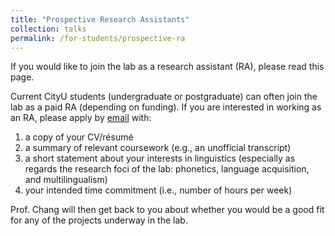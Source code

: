 ```yaml
---
title: "Prospective Research Assistants"
collection: talks
permalink: /for-students/prospective-ra
---
```


If you would like to join the lab as a research assistant (RA), please read this page.

Current CityU students (undergraduate or postgraduate) can often join the lab as a paid RA (depending on funding). If you are interested in working as an RA, please apply by <a href="mailto:pam.lab@cityu.edu.hk">email</a> with:
<ol>
 	<li>a copy of your CV/résumé</li>
 	<li>a summary of relevant coursework (e.g., an unofficial transcript)</li>
 	<li>a short statement about your interests in linguistics (especially as regards the research foci of the lab: phonetics, language acquisition, and multilingualism)</li>
  <li>your intended time commitment (i.e., number of hours per week)</li>
</ol>

Prof. Chang will then get back to you about whether you would be a good fit for any of the projects underway in the lab.
